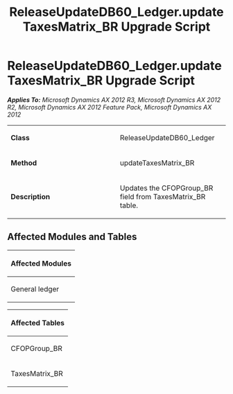 ﻿---
title: ReleaseUpdateDB60_Ledger.updateTaxesMatrix_BR Upgrade Script
TOCTitle: ReleaseUpdateDB60_Ledger.updateTaxesMatrix_BR Upgrade Script
ms:assetid: d1df87a8-16ed-782f-1f98-b5f9202d38f1
ms:mtpsurl: https://msdn.microsoft.com/en-us/library/JJ686944(v=AX.60)
ms:contentKeyID: 49711393
ms.date: 05/18/2015
mtps_version: v=AX.60
---

# ReleaseUpdateDB60\_Ledger.updateTaxesMatrix\_BR Upgrade Script 


_**Applies To:** Microsoft Dynamics AX 2012 R3, Microsoft Dynamics AX 2012 R2, Microsoft Dynamics AX 2012 Feature Pack, Microsoft Dynamics AX 2012_

<table>
<colgroup>
<col style="width: 50%" />
<col style="width: 50%" />
</colgroup>
<tbody>
<tr class="odd">
<td><p><strong>Class</strong></p></td>
<td><p>ReleaseUpdateDB60_Ledger</p></td>
</tr>
<tr class="even">
<td><p><strong>Method</strong></p></td>
<td><p>updateTaxesMatrix_BR</p></td>
</tr>
<tr class="odd">
<td><p><strong>Description</strong></p></td>
<td><p>Updates the CFOPGroup_BR field from TaxesMatrix_BR table.</p></td>
</tr>
</tbody>
</table>


## Affected Modules and Tables

<table>
<colgroup>
<col style="width: 100%" />
</colgroup>
<thead>
<tr class="header">
<th><p>Affected Modules</p></th>
</tr>
</thead>
<tbody>
<tr class="odd">
<td><p>General ledger</p></td>
</tr>
</tbody>
</table>


<table>
<colgroup>
<col style="width: 100%" />
</colgroup>
<thead>
<tr class="header">
<th><p>Affected Tables</p></th>
</tr>
</thead>
<tbody>
<tr class="odd">
<td><p>CFOPGroup_BR</p></td>
</tr>
<tr class="even">
<td><p>TaxesMatrix_BR</p></td>
</tr>
</tbody>
</table>

  


